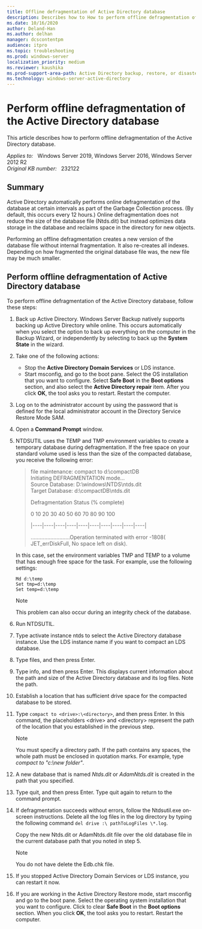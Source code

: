 ```yaml
---
title: Offline defragmentation of Active Directory database
description: Describes how to How to perform offline defragmentation of the Active Directory database.
ms.date: 10/16/2020
author: Deland-Han
ms.author: delhan
manager: dcscontentpm
audience: itpro
ms.topic: troubleshooting
ms.prod: windows-server
localization_priority: medium
ms.reviewer: kaushika
ms.prod-support-area-path: Active Directory backup, restore, or disaster recovery
ms.technology: windows-server-active-directory
---
```

# Perform offline defragmentation of the Active Directory database

This article describes how to perform offline defragmentation of the Active Directory database.

_Applies to:_ &nbsp; Windows Server 2019, Windows Server 2016, Windows Server 2012 R2  
_Original KB number:_ &nbsp; 232122

## Summary

Active Directory automatically performs online defragmentation of the database at certain intervals as part of the Garbage Collection process. (By default, this occurs every 12 hours.) Online defragmentation does not reduce the size of the database file (Ntds.dit) but instead optimizes data storage in the database and reclaims space in the directory for new objects.

Performing an offline defragmentation creates a new version of the database file without internal fragmentation. It also re-creates all indexes. Depending on how fragmented the original database file was, the new file may be much smaller.

## Perform offline defragmentation of Active Directory database

To perform offline defragmentation of the Active Directory database, follow these steps:

1. Back up Active Directory. Windows Server Backup natively supports backing up Active Directory while online. This occurs automatically when you select the option to back up everything on the computer in the Backup Wizard, or independently by selecting to back up the **System State** in the wizard.

2. Take one of the following actions:
   - Stop the **Active Directory Domain Services** or LDS instance.
   - Start msconfig, and go to the boot pane. Select the OS installation that you want to configure. Select **Safe Boot**  in the **Boot options** section, and also select the **Active Directory repair**  item. After you click **OK**, the tool asks you to restart. Restart the computer.

3. Log on to the administrator account by using the password that is defined for the local administrator account in the Directory Service Restore Mode SAM.  

4. Open a **Command Prompt**  window.

5. NTDSUTIL uses the TEMP and TMP environment variables to create a temporary database during defragmentation. If the free space on your standard volume used is less than the size of the compacted database, you receive the following error:

    > file maintenance: compact to d:\compactDB  
    Initiating DEFRAGMENTATION mode...  
         Source Database: D:\windows\NTDS\ntds.dit  
         Target Database: d:\compactDB\ntds.dit  
    >
    > Defragmentation  Status (% complete)  
    >
    > 0    10   20   30   40   50   60   70   80   90  100
    >
    > |----|----|----|----|----|----|----|----|----|----|
    >
    > ..........................Operation terminated with error -1808( JET_errDiskFull, No space left on disk).

    In this case, set the environment variables TMP and TEMP to a volume that has enough free space for the task. For example, use the following settings:

    ```console
    Md d:\temp
    Set tmp=d:\temp
    Set temp=d:\temp
    ```

    > [!NOTE]
    > This problem can also occur during an integrity check of the database.

6. Run NTDSUTIL.

7. Type activate instance ntds  to select the Active Directory database instance. Use the LDS instance name if you want to compact an LDS database.
8. Type files, and then press Enter.
9. Type info, and then press Enter. This displays current information about the path and size of the Active Directory database and its log files. Note the path.
10. Establish a location that has sufficient drive space for the compacted database to be stored.
11. Type `compact to <drive>:\<directory>`, and then press Enter. In this command, the placeholders \<drive> and \<directory> represent the path of the location that you established in the previous step.

    > [!NOTE]
    > You must specify a directory path. If the path contains any spaces, the whole path must be enclosed in quotation marks. For example, type *compact to "c:\new folder"*.

12. A new database that is named *Ntds.dit* or *AdamNtds.dit* is created in the path that you specified.
13. Type quit, and then press Enter. Type quit again to return to the command prompt.
14. If defragmentation succeeds without errors, follow the Ntdsutil.exe on-screen instructions. Delete all the log files in the log directory by typing the following command `del drive :\ pathToLogFiles \*.log`.

    Copy the new Ntds.dit or AdamNtds.dit file over the old database file in the current database path that you noted in step 5.

    > [!NOTE]
    > You do not have delete the Edb.chk file.
15. If you stopped Active Directory Domain Services or LDS instance, you can restart it now.
16. If you are working in the Active Directory Restore mode, start msconfig and go to the boot pane. Select the operating system installation that you want to configure. Click to clear **Safe Boot** in the **Boot options** section. When you click **OK**, the tool asks you to restart. Restart the computer.
